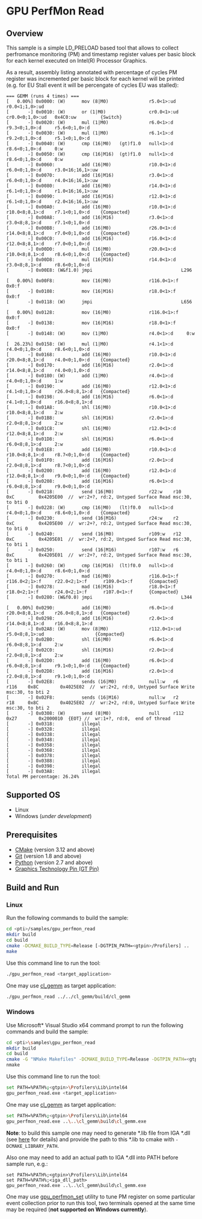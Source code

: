 # GPU PerfMon Read
## Overview
This sample is a simple LD_PRELOAD based tool that allows to collect perfromance monitoring (PM) and timestamp register values per basic block for each kernel executed on Intel(R) Processor Graphics.

As a result, assembly listing annotated with percentage of cycles PM register was incremented per basic block for each kernel will be printed (e.g. for EU Stall event it will be percengate of cycles EU was stalled):
```
=== GEMM (runs 4 times) ===
[   0.00%] 0x0000: (W)      mov (8|M0)               r5.0<1>:ud    r0.0<1;1,0>:ud
[       -] 0x0010: (W)      or (1|M0)                cr0.0<1>:ud   cr0.0<0;1,0>:ud   0x4C0:uw         {Switch}
[       -] 0x0020: (W)      mul (1|M0)               r6.0<1>:d     r9.3<0;1,0>:d     r5.6<0;1,0>:d
[       -] 0x0030: (W)      mul (1|M0)               r6.1<1>:d     r9.2<0;1,0>:d     r5.1<0;1,0>:d
[       -] 0x0040: (W)      cmp (16|M0)   (gt)f1.0   null<1>:d     r8.6<0;1,0>:d     0:w
[       -] 0x0050: (W)      cmp (16|M16)  (gt)f1.0   null<1>:d     r8.6<0;1,0>:d     0:w
[       -] 0x0060:          add (16|M0)              r10.0<1>:d    r6.0<0;1,0>:d     r3.0<16;16,1>:uw
[       -] 0x0070:          add (16|M16)             r3.0<1>:d     r6.0<0;1,0>:d     r4.0<16;16,1>:uw
[       -] 0x0080:          add (16|M0)              r14.0<1>:d    r6.1<0;1,0>:d     r1.0<16;16,1>:uw
[       -] 0x0090:          add (16|M16)             r12.0<1>:d    r6.1<0;1,0>:d     r2.0<16;16,1>:uw
[       -] 0x00A0:          add (16|M0)              r10.0<1>:d    r10.0<8;8,1>:d    r7.1<0;1,0>:d    {Compacted}
[       -] 0x00A8:          add (16|M16)             r3.0<1>:d     r3.0<8;8,1>:d     r7.1<0;1,0>:d
[       -] 0x00B8:          add (16|M0)              r26.0<1>:d    r14.0<8;8,1>:d    r7.0<0;1,0>:d    {Compacted}
[       -] 0x00C0:          add (16|M16)             r16.0<1>:d    r12.0<8;8,1>:d    r7.0<0;1,0>:d
[       -] 0x00D0:          mul (16|M0)              r20.0<1>:d    r10.0<8;8,1>:d    r8.6<0;1,0>:d    {Compacted}
[       -] 0x00D8:          mul (16|M16)             r14.0<1>:d    r3.0<8;8,1>:d     r8.6<0;1,0>:d
[       -] 0x00E8: (W&f1.0) jmpi                                 L296

[   0.00%] 0x00F8:          mov (16|M0)              r116.0<1>:f   0x0:f
[       -] 0x0108:          mov (16|M16)             r18.0<1>:f    0x0:f
[       -] 0x0118: (W)      jmpi                                 L656

[   0.00%] 0x0128:          mov (16|M0)              r116.0<1>:f   0x0:f
[       -] 0x0138:          mov (16|M16)             r18.0<1>:f    0x0:f
[       -] 0x0148: (W)      mov (1|M0)               r4.0<1>:d     0:w

[  26.23%] 0x0158: (W)      mul (1|M0)               r4.1<1>:d     r4.0<0;1,0>:d     r8.6<0;1,0>:d
[       -] 0x0168:          add (16|M0)              r10.0<1>:d    r20.0<8;8,1>:d    r4.0<0;1,0>:d    {Compacted}
[       -] 0x0170:          add (16|M16)             r2.0<1>:d     r14.0<8;8,1>:d    r4.0<0;1,0>:d
[       -] 0x0180: (W)      add (1|M0)               r4.0<1>:d     r4.0<0;1,0>:d     1:w
[       -] 0x0190:          add (16|M0)              r12.0<1>:d    r4.1<0;1,0>:d     r26.0<8;8,1>:d   {Compacted}
[       -] 0x0198:          add (16|M16)             r6.0<1>:d     r4.1<0;1,0>:d     r16.0<8;8,1>:d
[       -] 0x01A8:          shl (16|M0)              r10.0<1>:d    r10.0<8;8,1>:d    2:w
[       -] 0x01B8:          shl (16|M16)             r2.0<1>:d     r2.0<8;8,1>:d     2:w
[       -] 0x01C8:          shl (16|M0)              r12.0<1>:d    r12.0<8;8,1>:d    2:w
[       -] 0x01D8:          shl (16|M16)             r6.0<1>:d     r6.0<8;8,1>:d     2:w
[       -] 0x01E8:          add (16|M0)              r10.0<1>:d    r10.0<8;8,1>:d    r8.7<0;1,0>:d    {Compacted}
[       -] 0x01F0:          add (16|M16)             r2.0<1>:d     r2.0<8;8,1>:d     r8.7<0;1,0>:d
[       -] 0x0200:          add (16|M0)              r12.0<1>:d    r12.0<8;8,1>:d    r9.0<0;1,0>:d    {Compacted}
[       -] 0x0208:          add (16|M16)             r6.0<1>:d     r6.0<8;8,1>:d     r9.0<0;1,0>:d
[       -] 0x0218:          send (16|M0)             r22:w    r10     0xC         0x4205E00  //  wr:2+?, rd:2, Untyped Surface Read msc:30, to bti 0
[       -] 0x0228: (W)      cmp (16|M0)   (lt)f0.0   null<1>:d     r4.0<0;1,0>:d     r8.6<0;1,0>:d    {Compacted}
[       -] 0x0230:          send (16|M16)            r24:w    r2      0xC         0x4205E00  //  wr:2+?, rd:2, Untyped Surface Read msc:30, to bti 0
[       -] 0x0240:          send (16|M0)             r109:w   r12     0xC         0x4205E01  //  wr:2+?, rd:2, Untyped Surface Read msc:30, to bti 1
[       -] 0x0250:          send (16|M16)            r107:w   r6      0xC         0x4205E01  //  wr:2+?, rd:2, Untyped Surface Read msc:30, to bti 1
[       -] 0x0260: (W)      cmp (16|M16)  (lt)f0.0   null<1>:d     r4.0<0;1,0>:d     r8.6<0;1,0>:d
[       -] 0x0270:          mad (16|M0)              r116.0<1>:f   r116.0<2;1>:f     r22.0<2;1>:f      r109.0<1>:f      {Compacted}
[       -] 0x0278:          mad (16|M16)             r18.0<1>:f    r18.0<2;1>:f      r24.0<2;1>:f      r107.0<1>:f      {Compacted}
[       -] 0x0280: (W&f0.0) jmpi                                 L344

[   0.00%] 0x0290:          add (16|M0)              r6.0<1>:d     r20.0<8;8,1>:d    r26.0<8;8,1>:d   {Compacted}
[       -] 0x0298:          add (16|M16)             r2.0<1>:d     r14.0<8;8,1>:d    r16.0<8;8,1>:d
[       -] 0x02A8: (W)      mov (8|M0)               r112.0<1>:ud  r5.0<8;8,1>:ud                   {Compacted}
[       -] 0x02B0:          shl (16|M0)              r6.0<1>:d     r6.0<8;8,1>:d     2:w
[       -] 0x02C0:          shl (16|M16)             r2.0<1>:d     r2.0<8;8,1>:d     2:w
[       -] 0x02D0:          add (16|M0)              r6.0<1>:d     r6.0<8;8,1>:d     r9.1<0;1,0>:d    {Compacted}
[       -] 0x02D8:          add (16|M16)             r2.0<1>:d     r2.0<8;8,1>:d     r9.1<0;1,0>:d
[       -] 0x02E8:          sends (16|M0)            null:w   r6      r116    0x8C        0x4025E02  //  wr:2+2, rd:0, Untyped Surface Write msc:30, to bti 2
[       -] 0x02F8:          sends (16|M16)           null:w   r2      r18     0x8C        0x4025E02  //  wr:2+2, rd:0, Untyped Surface Write msc:30, to bti 2
[       -] 0x0308: (W)      send (8|M0)              null     r112    0x27        0x2000010  {EOT} //  wr:1+?, rd:0,  end of thread
[       -] 0x0318:          illegal
[       -] 0x0328:          illegal
[       -] 0x0338:          illegal
[       -] 0x0348:          illegal
[       -] 0x0358:          illegal
[       -] 0x0368:          illegal
[       -] 0x0378:          illegal
[       -] 0x0388:          illegal
[       -] 0x0398:          illegal
[       -] 0x03A8:          illegal
Total PM percentage: 26.24%
```
## Supported OS
- Linux
- Windows (*under development*)

## Prerequisites
- [CMake](https://cmake.org/) (version 3.12 and above)
- [Git](https://git-scm.com/) (version 1.8 and above)
- [Python](https://www.python.org/) (version 2.7 and above)
- [Graphics Technology Pin (GT Pin)](https://software.intel.com/content/www/us/en/develop/articles/gtpin.html)

## Build and Run
### Linux
Run the following commands to build the sample:
```sh
cd <pti>/samples/gpu_perfmon_read
mkdir build
cd build
cmake -DCMAKE_BUILD_TYPE=Release [-DGTPIN_PATH=<gtpin>/Profilers] ..
make
```
Use this command line to run the tool:
```sh
./gpu_perfmon_read <target_application>
```
One may use [cl_gemm](../cl_gemm) as target application:
```sh
./gpu_perfmon_read ../../cl_gemm/build/cl_gemm
```
### Windows
Use Microsoft* Visual Studio x64 command prompt to run the following commands and build the sample:
```sh
cd <pti>\samples\gpu_perfmon_read
mkdir build
cd build
cmake -G "NMake Makefiles" -DCMAKE_BUILD_TYPE=Release -DGTPIN_PATH=<gtpin>\Profilers -DCMAKE_LIBRARY_PATH=<iga_lib_path> ..
nmake
```
Use this command line to run the tool:
```sh
set PATH=%PATH%;<gtpin>\Profilers\Lib\intel64
gpu_perfmon_read.exe <target_application>
```
One may use [cl_gemm](../cl_gemm) as target application:
```sh
set PATH=%PATH%;<gtpin>\Profilers\Lib\intel64
gpu_perfmon_read.exe ..\..\cl_gemm\build\cl_gemm.exe
```
**Note**: to build this sample one may need to generate *.lib file from IGA *.dll (see [here](https://stackoverflow.com/questions/9946322/how-to-generate-an-import-library-lib-file-from-a-dll) for details) and provide the path to this *.lib to cmake with `-DCMAKE_LIBRARY_PATH`.

Also one may need to add an actual path to IGA *.dll into PATH before sample run, e.g.:
```
set PATH=%PATH%;<gtpin>\Profilers\Lib\intel64
set PATH=%PATH%;<iga_dll_path>
gpu_perfmon_read.exe ..\..\cl_gemm\build\cl_gemm.exe
```

One may use [gpu_perfmon_set](../gpu_perfmon_set) utility to tune PM register on some particular event collection prior to run this tool, two terminals opened at the same time may be required (**not supported on Windows currently**).